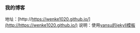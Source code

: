 ### 我的博客

地址：[http://https://wenke1020.github.io/](http://https://wenke1020.github.io/)
说明：使用[yansu的jekyll模板](https://github.com/suyan/suyan.github.io)

